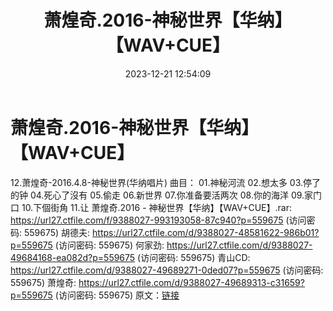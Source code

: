 ﻿---
title: 萧煌奇.2016-神秘世界【华纳】【WAV+CUE】
date: 2023-12-21 12:54:09
categories: WAV车载音乐、镜像
tags: 华语中文
---
# 萧煌奇.2016-神秘世界【华纳】【WAV+CUE】

12.萧煌奇-2016.4.8-神秘世界(华纳唱片)
曲目：
01.神秘河流
02.想太多
03.停了的钟
04.死心了沒有
05.偷走
06.新世界
07.你准备要活两次
08.你的海洋
09.家门口
10.下個街角
11.让
萧煌奇.2016 - 神秘世界【华纳】【WAV+CUE】.rar: https://url27.ctfile.com/f/9388027-993193058-87c940?p=559675
(访问密码: 559675)
胡德夫: https://url27.ctfile.com/d/9388027-48581622-986b01?p=559675
(访问密码: 559675)
何家劲: https://url27.ctfile.com/d/9388027-49684168-ea082d?p=559675
(访问密码: 559675)
青山CD: https://url27.ctfile.com/d/9388027-49689271-0ded07?p=559675
(访问密码: 559675)
萧煌奇: https://url27.ctfile.com/d/9388027-49689313-c31659?p=559675
(访问密码: 559675)
原文：[链接](https://blog.sina.com.cn/s/blog_1647c7e76010313yj.html)